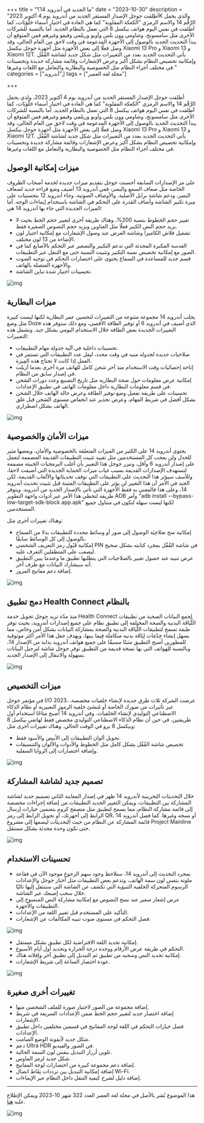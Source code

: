 +++
title = "ما الجديد في أندرويد 14؟"
date = "2023-10-30"
description = "أطلقت جوجل الإصدار المستقر الجديد من أندرويد يوم 4 أكتوبر 2023K والذي يحمل الرَّقْم 14 والاسم الرمزي "الكعكة المقلوبة" كما هي العادة في اختيار أسماء حَلْوَيَات، كما أطلقت في نفس اليوم هواتف بيكسل 8 التي تعمل بالنظام الجديد. أما بالنسبة للشركات الأخرى مثل سامسونج، وشاومي وون بلس وأوبو وريلمي وفيفو وغيرهم فمن المتوقع أن يبدأ التحديث الجديد بالوصول إلى الأجهزة المدعومة في وقت لاحق من العام الحالي، وقد وصل فعلًا إلى بعض الأجهزة مثل أجهزة جوجل بيكسل Xiaomi 13 Pro و Xiaomi 13 و Xiaomi 12T. يأتي التحديث الجديد بعدد من التغييرات مثل شكل جديد لشاشة القُفْل وإمكانية تخصيص النظام بشكل أكبر وعرض اﻹشعارات وقائمة مشاركة جديدة وتحسينات في مختلف أجزاء النظام مثل الخصوصية والبطارية والتعامل مع اللغات وغيرها."
categories = ["أندرويد",]
tags = ["مجلة لغة العصر"]

+++

أطلقت جوجل الإصدار المستقر الجديد من أندرويد يوم 4 أكتوبر 2023، ولذي يحمل الرَّقْم 14 والاسم الرمزي "الكعكة المقلوبة" كما هي العادة في اختيار أسماء حَلْوَيَات، كما أطلقت في نفس اليوم هواتف بيكسل 8 التي تعمل بالنظام الجديد. أما بالنسبة للشركات الأخرى مثل سامسونج، وشاومي وون بلس وأوبو وريلمي وفيفو وغيرهم فمن المتوقع أن يبدأ التحديث الجديد بالوصول إلى الأجهزة المدعومة في وقت لاحق من العام الحالي، وقد وصل فعلًا إلى بعض الأجهزة مثل أجهزة جوجل بيكسل Xiaomi 13 Pro و Xiaomi 13 و Xiaomi 12T. يأتي التحديث الجديد بعدد من التغييرات مثل شكل جديد لشاشة القُفْل وإمكانية تخصيص النظام بشكل أكبر وعرض اﻹشعارات وقائمة مشاركة جديدة وتحسينات في مختلف أجزاء النظام مثل الخصوصية والبطارية والتعامل مع اللغات وغيرها.

## ميزات إمكانية الوصول

على مر اﻹصدارات السابقة أحسنت جوجل بتقديم ميزات جديدة لخدمة أصحاب الظروف الخاصة مثل ضعاف السمع والبصر، ففي أندرويد 13 أضيف وضع قراءة جديد لضعاف البصر، ودعم شاشة برايل الأصلية، والأوصاف الصوتية، وجاء أندرويد 12 بتحسنيات على مِيزة تكبير الشاشة وأضاف القدرة على التحكم في الشاشة باستخدام إيماءات الوجه. أما الميزات الجديدة التي جاء بها أندرويد 14 هي:

- تغيير حجم الخطوط بنسبة 200%، وهناك طريقة أخرى لتغيير حجم الخط بحيث لا يزيد حجم النص الكبير فعلًا مثل العناوين ويزيد حجم النصوص الصغيرة فقط.
- تشغيل فلاش الكاميرا وشاشة العرض عند وصول الإشعارات مع إمكانية اختيار لون الإضاءة من 13 لون مختلف.
- العدسة المكبرة المحدثة التي تدعم التكبير والتصغير عبر التحكم بالأصابع كما في الصور مع إمكانية تخصيص نسبة التكبير وتثبيت النسبة حتى مع التنقل عبر التطبيقات.
- قسم جديد للمساعدة في السماع يحتوى على اختصارات التحكم في توجيه الصوت والأجهزة المتصلة بالهاتف.
- تحسينات اختيار شدة تباين الشاشة.

![img](images/Notifications-Light.jpg?height=700px)

## ميزات البطارية

يجلب أندرويد 14 مجموعة متنوعة من التغييرات لتحسين عمر البطارية لكنها ليست كبيرة مثل وضع Doze الذي أضيف في أندرويد 6 أو توفير الطاقة اﻷقصى، ومع ذلك ستوفر هذه التغييرات الجديدة بعض الطاقة خلال الاستخدام اليومي بشكل جيد. وتشمل هذه التغييرات:

- تحسينات داخلية في آلية جدولة مهام التطبيقات.
- صلاحيات جديدة لجدولة منبه في وقت محدد، ليقل عدد التطبيقات التي تستمر في العمل إذا كانت لا تحتاج هذه المِيزة.
- إتاحة إحصائيات وقت الاستخدام منذ آخر شحن كامل للهاتف مرة أخرى بعدما أزيلت في إصدار سابق من النظام.
- إمكانية عرض معلومات حول صحة البطارية مثل تاريخ التصنيع وعدد دورات الشحن في قسم معلومات البطارية داخل معلومات الهاتف في تطبيق اﻹعدادات.
- تحسينات على طريقة تفعيل وضع توفير الطاقة وعرض حالة الهاتف خلال الشحن بشكل أفضل في شريط المهام، وعرض تحذير عند انخفاض مستوى الشحن قبل غلق الهاتف بشكل اضطراري.

![img](images/Low-battery-warning.png?height=700px)

## ميزات الأمان والخصوصية

يحتوي أندرويد 14 على الكثير من الميزات المتعلقة بالخصوصية والأمان، وبعضها مثير للجدل ولن يعجب كل المستخدمين مثل تقييد تثبيت التطبيقات القديمة المصممة لتعمل على إصدار أندرويد 6 وأقل، وتبرر جوجل هذا التغيير بأن أغلب البرمجيات الخبيثة مصممة لتستهدف الإصدارات القديمة بسبب غياب ميزات الحماية الجديدة التي أضيفت لاحقا، وللأسف سيؤثر هذا التحديث على التطبيقات التي توقف تحديثاتها والألعاب القديمة، لكن الجيد في الأمر أن هذا التغيير لن يؤثر على التطبيقات المثبتة قبل تثبيت تحديث أندرويد 14، وعلى هذا فالمعني به فقط الأجهزة التي تأتي بالإصدار الجديد من أندرويد. ويتوفر طريقة لتخطي هذا اﻷمر عبر أدوات واجهة التطوير ADB وأمر "adb install --bypass-low-target-sdk-block app.apk" لكنها ليست سهلة لتكون في متناول جميع المستخدمين.

وهناك تغييرات أخرى مثل:

- إمكانية منح صَلاحِيَة الوصول إلى صور أو وسائط محددة للتطبيقات بدلا من السماح بالوصول إلى كل الوسائط سابقًا.
- إمكانية قَبُول رمز التعريف الشخصي PIN في شاشة القُفْل بمجرد كتابته بشكل صحيح ليصعب على المتطفلين التعرف عليه.
- عرض تنبيه عند حصول تغيير بالصلاحيات التي يتطلبها تطبيق ما وعندما يبين التطبيق أنه سيشارك البيانات مع طرف آخر.
- إضافة دعم مفاتيح المرور.

![img](images/Select-Photos-Access.jpg?height=700px)

## دمج تطبيق Health Connect بالنظام

منذ مدّة تريد جوجل تحويل خدمة Health Connect لجمع البيانات الصحية من تطبيقات اللِّيَاقَة البدنية والصحة المختلفة إلى تطبيق نظام على جميع إصدارات أندرويد، بحيث توفر طبقة تسمح لتطبيقات اللِّيَاقَة البدنية والصحة بمشاركة البيانات بشكل آمن وخاص، مما يسهل إنشاء خِدْمَات لِيَاقَة بدنية متكاملة فِيما بينها، وبهدف جعل هذا الأمر أكثر موثوقية للمطورين أصبح التطبيق مثبتًا مسبقًا على جميع هواتف أندرويد بداية من اﻹصدار 14، وبالنسبة للهواتف التي بها نسخة قديمة من التطبيق توفر جوجل شاشة لترحيل البيانات بسهولة والانتقال إلى الإصدار الجديد.

![img](images/Health-Connect.png)

## ميزات التخصيص

في مؤتمر جوجل I/O 2023، عرضت الشركة ثلاث طرق جديدة لإنشاء خلفيات مخصصة، عبر تأثيرات من صورك الخاصة أو مُنشئ خلفية الرموز التعبيرية أو نظام الذكاء الاصطناعي التوليدي لإنشاء الخلفيات. وفي أندرويد 14 أصبح متاحًا استخدام أول طريقتين، في حين أن نظام الذكاء الاصطناعي التوليدي مخصص فقط لهاتفي بيكسل 8 وبيكسل 8 برو في الوقت الحالي. وهناك تغييرات أخرى مثل:

- تحويل ألوان التطبيقات إلى الأبيض والأسود فقط.
- تخصيص شاشة القُفْل بشكل كامل مثل الخطوط والأدوات والألوان والتنسيقات وإضافة اختصارات إلى الزوايا السفلية.

![img](images/lockscreen-clocks.jpg?height=700px)

## تصميم جديد لشاشة المشاركة

خلال التحديثات التجريبية لأندرويد 14 ظهر في إصدار المعاينة الثاني تصميم جديد لشاشة المشاركة بين التطبيقات، ويمكن التغيير الجديد التطبيقات من إضافة إجراءات مخصصة إلى قائمة مشاركة النظام، مما يسمح لتطبيق مثل متصفح كروم بتضمين خيارات إرسال الرابط إلى أجهزتك، أو تحويل الرابط إلى رمز QR، أو نسخه وغيرها. كما فصل أندرويد 14 قائمة المشاركة عن النظام من حيث التحديثات ليضمها إلى مشروع Project Mainline حتى تكون وحدة محدثة بشكل مستقل.

![img](images/share-sheet.png?height=700px)

## تحسينات الاستخدام

- بمجرد التحديث إلى أندرويد 14، ستلاحظ وجود سهم الرجوع موجود الآن في فقاعة ملونة بنفس لون سمة الهاتف، وتدعم بعض التطبيقات مثل أخبار جوجل والإعدادات الرسوم المتحركة الخلفية التنبؤية التي تكشف عن الشاشة التي ستنتقل إليها تاليًا خلال سحب إصبعك عبر الشاشة.
- عرض إشعار صغير عند نسخ النصوص مع إمكانية مشاركة النص المنسوخ إلى التطبيقات والأجهزة.
- التأكيد على المستخدم قبل تغيير اللغة من الإعدادات.
- فصل التحكم في مستوى صوت تنبيه المكالمات عن اﻹشعارات.

![img](images/volume-panel.jpg?height=700px)

- إمكانية تحديد اللغة الافتراضية لكل تطبيق بشكل مستقل.
- التحكم في طريقة عرض الأرقام ووحدة درجة الحرارة وتحديد أول أيام الأسبوع.
- إمكانية تحديد النص وسحبه من تطبيق ثم التبديل إلى تطبيق آخر وإفلاته هناك.
- عودة اختصار الساعة إلى شريط اﻹشعارات.

![img](images/regional-preferences.jpg?height=700px)

## تغييرات أخرى صغيرة

- إضافة مجموعة من الصور لاختيار صورة للملف الشخصي منها.
- إضافة اختصار جديد لتغيير حجم الخط ضمن اﻹعدادات السريعة في شريط اﻹشعارات.
- فصل خيارات التحكم في اللغة لوحة المفاتيح في قسمين مختلفين داخل تطبيق اﻹعدادات.
- شكل جديد لأيقونة الوضع الصامت.
- دعم Ultra HDR في الصور والفيديو.
- تلوين أزرار التبديل بنفس لون السمة الحالية.
- شكل جديد لرمز الماوس.
- إضافة دعم مجموعة كبيرة من اختصارات لوحة المفاتيح.
- إضافة إمكانية التبديل بين ترددات نِقَاط اتصال Wi-Fi.
- إضافة دليل لشرح كيفية التنقل داخل النظام عبر الإيماءات.

---

هذا الموضوع نُشر باﻷصل في مجلة لغة العصر العدد 322 شهر 10-2023 ويمكن الإطلاع عليه [هنا](https://drive.google.com/file/d/1oTpmizCiGwHMVsZ_mjnUA0VJbfwFi605/view?usp=drive_link).

![img](images/322-1.webp)

